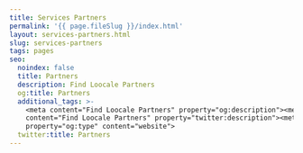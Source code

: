 ```yaml
---
title: Services Partners
permalink: '{{ page.fileSlug }}/index.html'
layout: services-partners.html
slug: services-partners
tags: pages
seo:
  noindex: false
  title: Partners
  description: Find Loocale Partners
  og:title: Partners
  additional_tags: >-
    <meta content="Find Loocale Partners" property="og:description"><meta
    content="Find Loocale Partners" property="twitter:description"><meta
    property="og:type" content="website">
  twitter:title: Partners
---
```



